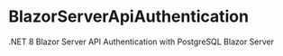 # BlazorServerApiAuthentication
.NET 8 Blazor Server API Authentication with PostgreSQL Blazor Server
